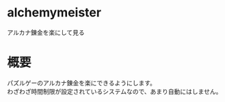 # alchemymeister
アルカナ錬金を楽にして見る

# 概要
パズルゲーのアルカナ錬金を楽にできるようにします。  
わざわざ時間制限が設定されているシステムなので、あまり自動にはしません。
